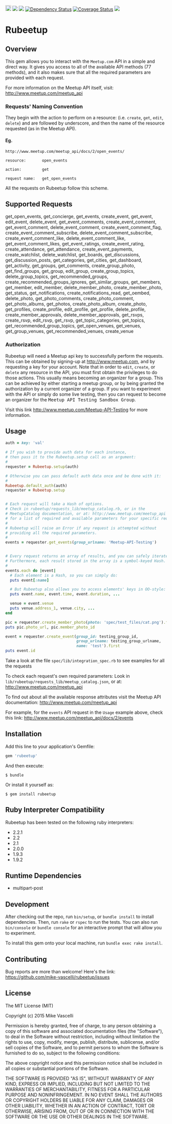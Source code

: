 <a href="http://badge.fury.io/rb/rubeetup"><img src="https://badge.fury.io/rb/rubeetup.svg" alt="Gem Version" height="18"></a>
<a href="https://travis-ci.org/mike-vascelli/rubeetup"><img src="https://travis-ci.org/mike-vascelli/rubeetup.svg?branch=master"/></a>
<a href="https://codeclimate.com/github/mike-vascelli/rubeetup"><img src="https://codeclimate.com/github/mike-vascelli/rubeetup/badges/gpa.svg" /></a>
<a href='https://gemnasium.com/mike-vascelli/rubeetup'><img src="https://gemnasium.com/mike-vascelli/rubeetup.svg" alt="Dependency Status" /></a>
<a href='https://coveralls.io/r/mike-vascelli/rubeetup'><img src='https://coveralls.io/repos/mike-vascelli/rubeetup/badge.svg' alt='Coverage Status' /></a>
<a href="https://inch-ci.org/github/mike-vascelli/rubeetup"><img src="http://inch-ci.org/github/mike-vascelli/rubeetup.svg?branch=master"/></a>


# Rubeetup

## Overview

This gem allows you to interact with the `Meetup.com` API in a simple and direct way. It gives you access to all of the available API methods (77 methods), and it also makes sure that all the required parameters are provided with each request.

For more information on the Meetup API itself, visit: http://www.meetup.com/meetup_api


### Requests' Naming Convention

They begin with the action to perform on a resource: (i.e. `create`, `get`, `edit`, `delete`) and are followed by underscore, and then the name of the resource requested (as in the Meetup API).
#### Eg.
    http://www.meetup.com/meetup_api/docs/2/open_events/

    resource:       open_events

    action:         get

    request name:   get_open_events

All the requests on Rubeetup follow this scheme.


## Supported Requests

get_open_events,   get_concierge,   get_events,   create_event,   get_event,   edit_event,   delete_event,   get_event_comments,   create_event_comment,   get_event_comment,   delete_event_comment,   create_event_comment_flag,   create_event_comment_subscribe,   delete_event_comment_subscribe,   create_event_comment_like,   delete_event_comment_like,   get_event_comment_likes,   get_event_ratings,   create_event_rating,   create_attendance,   get_attendance,   create_event_payments,   create_watchlist,   delete_watchlist,   get_boards,   get_discussions,   get_discussion_posts,   get_categories,   get_cities,   get_dashboard,   get_activity,   get_groups,   get_comments,   create_group_photo,   get_find_groups,   get_group,   edit_group,   create_group_topics,   delete_group_topics,   get_recommended_groups,   create_recommended_groups_ignores,   get_similar_groups,   get_members,   get_member,   edit_member,   delete_member_photo,   create_member_photo,   get_status,   get_notifications,   create_notifications_read,   get_oembed,   delete_photo,   get_photo_comments,   create_photo_comment,   get_photo_albums,   get_photos,   create_photo_album,   create_photo,   get_profiles,   create_profile,   edit_profile,   get_profile,   delete_profile,   create_member_approvals,   delete_member_approvals,   get_rsvps,   create_rsvp,   edit_rsvp,   get_rsvp,   get_topic_categories,   get_topics,   get_recommended_group_topics,   get_open_venues,   get_venues,   get_group_venues,   get_recommended_venues,   create_venue

### Authorization
Rubeetup will need a Meetup api key to successfully perform the requests. This can be obtained by signing-up at http://www.meetup.com, and by requesting a key for your account.
Note that in order to `edit`, `create`, or `delete` any resource in the API, you must first obtain the privileges to do those actions. This usually means becoming an organizer for a group. This can be achieved by either starting a meetup group, or by being granted the authorization by a current organizer of a group. If you want to experiment with the API or simply do some live testing, then you can request to become an organizer for the <tt>Meetup API Testing Sandbox Group</tt>.

Visit this link http://www.meetup.com/Meetup-API-Testing for more information.

## Usage

```ruby
auth = key: 'val'

# If you wish to provide auth data for each instance,
# then pass it to the Rubeetup.setup call as an argument:
#
requester = Rubeetup.setup(auth)

# Otherwise you can pass default auth data once and be done with it:
#
Rubeetup.default_auth(auth)
requester = Rubeetup.setup


# Each request will take a Hash of options.
# Check in rubeetup/requests_lib/meetup_catalog.rb, or in the
# MeetupCatalog documentation, or at: http://www.meetup.com/meetup_api
# for a list of required and available parameters for your specific request.
#
# Rubeetup will raise an Error if any request is attempted without
# providing all the required parameters.
#
events = requester.get_events(group_urlname: 'Meetup-API-Testing')


# Every request returns an array of results, and you can safely iterate over them.
# Furthermore, each result stored in the array is a symbol-keyed Hash.
#
events.each do |event|
  # Each element is a Hash, so you can simply do:
  puts event[:name]

  # But Rubeetup also allows you to access elements' keys in OO-style:
  puts event.name, event.time, event.duration, ...

  venue = event.venue
  puts venue.address_1, venue.city, ...
end

pic = requester.create_member_photo(photo: 'spec/test_files/cat.png').first
puts pic.photo_url, pic.member_photo_id

event = requester.create_event(group_id: testing_group_id,
                               group_urlname: testing_group_urlname,
                               name: 'test').first
puts event.id
```
Take a look at the file `spec/lib/integration_spec.rb` to see examples for all the requests

To check each request's own required parameters:
Look in `lib/rubeetup/requests_lib/meetup_catalog.json`, or at: http://www.meetup.com/meetup_api

To find out about all the available response attributes visit the Meetup API documentation:
http://www.meetup.com/meetup_api

For example, for the `events` API request in the `Usage` example above, check this link:
http://www.meetup.com/meetup_api/docs/2/events






## Installation

Add this line to your application's Gemfile:

```ruby
gem 'rubeetup'
```

And then execute:

    $ bundle

Or install it yourself as:

    $ gem install rubeetup

## Ruby Interpreter Compatibility

Rubeetup has been tested on the following ruby interpreters:

- 2.2.1
- 2.2
- 2.1
- 2.0.0
- 1.9.3
- 1.9.2

## Runtime Dependencies

- multipart-post

## Development

After checking out the repo, run `bin/setup`, or `bundle install` to install dependencies. Then, run `rake` or `rspec` to run the tests. You can also run `bin/console` or `bundle console` for an interactive prompt that will allow you to experiment.

To install this gem onto your local machine, run `bundle exec rake install`.

## Contributing

Bug reports are more than welcome! Here's the link: https://github.com/mike-vascelli/rubeetup/issues


## License

The MIT License (MIT)

Copyright (c) 2015 Mike Vascelli

Permission is hereby granted, free of charge, to any person obtaining a copy
of this software and associated documentation files (the "Software"), to deal
in the Software without restriction, including without limitation the rights
to use, copy, modify, merge, publish, distribute, sublicense, and/or sell
copies of the Software, and to permit persons to whom the Software is
furnished to do so, subject to the following conditions:

The above copyright notice and this permission notice shall be included in
all copies or substantial portions of the Software.

THE SOFTWARE IS PROVIDED "AS IS", WITHOUT WARRANTY OF ANY KIND, EXPRESS OR
IMPLIED, INCLUDING BUT NOT LIMITED TO THE WARRANTIES OF MERCHANTABILITY,
FITNESS FOR A PARTICULAR PURPOSE AND NONINFRINGEMENT. IN NO EVENT SHALL THE
AUTHORS OR COPYRIGHT HOLDERS BE LIABLE FOR ANY CLAIM, DAMAGES OR OTHER
LIABILITY, WHETHER IN AN ACTION OF CONTRACT, TORT OR OTHERWISE, ARISING FROM,
OUT OF OR IN CONNECTION WITH THE SOFTWARE OR THE USE OR OTHER DEALINGS IN
THE SOFTWARE.

